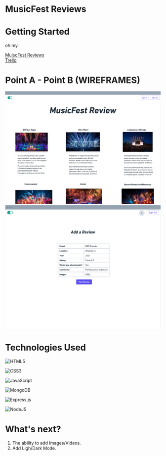# MusicFest Reviews

# Getting Started

oh my.

<a href="https://musicfest-reviews.herokuapp.com/">MuiscFest Reviews</a>
<br>
<a href="https://trello.com/b/x2z2bn2Y/unit-2-project-materials-planning">Trello</a>

# Point A - Point B (WIREFRAMES)

<img src="/public/images/W1-A.png" alt="Wireframe">
<img src="/public/images/W1-D.png" alt="Wireframe">


# Technologies Used

  ![HTML5](https://img.shields.io/badge/html5-%23E34F26.svg?style=for-the-badge&logo=html5&logoColor=white)

  ![CSS3](https://img.shields.io/badge/css3-%231572B6.svg?style=for-the-badge&logo=css3&logoColor=white)

  ![JavaScript](https://img.shields.io/badge/javascript-%23323330.svg?style=for-the-badge&logo=javascript&logoColor=%23F7DF1E)

  ![MongoDB](https://img.shields.io/badge/MongoDB-%234ea94b.svg?style=for-the-badge&logo=mongodb&logoColor=white)

  ![Express.js](https://img.shields.io/badge/express.js-%23404d59.svg?style=for-the-badge&logo=express&logoColor=%2361DAFB)

  ![NodeJS](https://img.shields.io/badge/node.js-6DA55F?style=for-the-badge&logo=node.js&logoColor=white)

# What's next?

1. The ability to add Images/Videos.
2. Add Ligh/Dark Mode.
   
